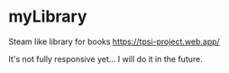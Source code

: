 # myLibrary
 Steam like library for books
https://tpsi-project.web.app/

It's not fully responsive yet... I will do it in the future.
